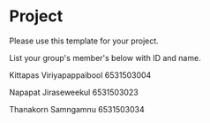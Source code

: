 Project
=============
Please use this template for your project.

List your group's member's below with ID and name.

Kittapas Viriyapappaibool 6531503004

Napapat Jiraseweekul 6531503023

Thanakorn Samngamnu 6531503034


